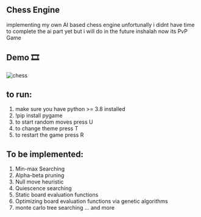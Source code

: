 ## Chess Engine 
implementing my own AI based chess engine unfortunally i didnt have time to complete the ai part yet but i will do in the future inshalah now its PvP Game


 ## Demo 🎞
![chess](https://user-images.githubusercontent.com/75990647/190928546-5f6bfb0c-65da-4359-ab20-120c03248f2e.gif)

## to run:
1. make sure you have python >= 3.8 installed
2. !pip install pygame
3. to start random moves press U
4. to change theme press T
5. to restart the game press R


## To be implemented:
1. Min-max Searching
2. Alpha-beta pruning
3. Null move heuristic
4. Quiescence searching
5. Static board evaluation functions
6. Optimizing board evaluation functions via genetic algorithms
7. monte carlo tree searching ... and more

